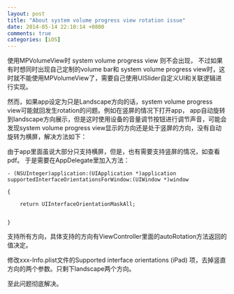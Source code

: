 ```yaml
---
layout: post
title: "About system volume progress view rotation issue"
date: 2014-05-14 22:10:14 +0800
comments: true
categories: [iOS] 
---
```



使用MPVolumeView时 system volume progress view 则不会出现， 不过如果有时想同时出现自己定制的volume bar和 system volume progress view时，这时就不能使用MPVolumeView了，需要自己使用UISlider自定义UI和关联逻辑进行实现。

<!--more-->

然而，如果app设定为只是Landscape方向的话，system volume progress view可能就回发生rotation的问题。例如在竖屏的情况下打开app， app自动旋转到landscape方向展示，但是这时使用设备的音量调节按钮进行调节声音，可能会发现system volume progress view显示的方向还是处于竖屏的方向，没有自动旋转为横屏，解决方法如下：

由于app里面虽说大部分只支持横屏，但是，也有需要支持竖屏的情况，如查看pdf。
于是需要在AppDelegate里加入方法：

``` objc
- (NSUInteger)application:(UIApplication *)application supportedInterfaceOrientationsForWindow:(UIWindow *)window

{

    return UIInterfaceOrientationMaskAll;


}
```

支持所有方向，具体支持的方向有ViewController里面的autoRotation方法返回的值决定。


修改xxx-Info.plist文件的Supported interface orientations (iPad) 项，去掉竖直方向的两个参数。只剩下landscape两个方向。


至此问题彻底解决。

